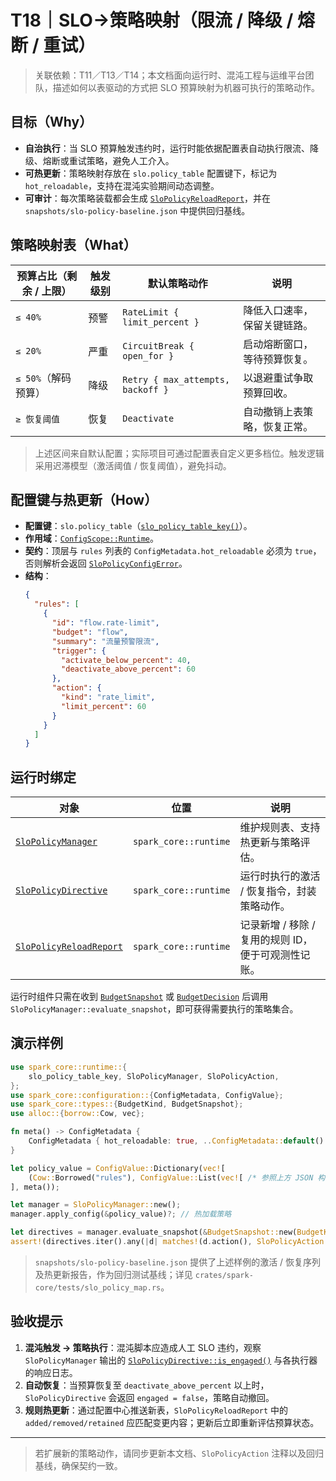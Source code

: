 # T18｜SLO→策略映射（限流 / 降级 / 熔断 / 重试）

> 关联依赖：T11／T13／T14；本文档面向运行时、混沌工程与运维平台团队，描述如何以表驱动的方式把 SLO 预算映射为机器可执行的策略动作。

## 目标（Why）

- **自治执行**：当 SLO 预算触发违约时，运行时能依据配置表自动执行限流、降级、熔断或重试策略，避免人工介入。
- **可热更新**：策略映射存放在 `slo.policy_table` 配置键下，标记为 `hot_reloadable`，支持在混沌实验期间动态调整。
- **可审计**：每次策略装载都会生成 [`SloPolicyReloadReport`](../../crates/spark-core/src/platform/runtime/slo.rs)，并在 `snapshots/slo-policy-baseline.json` 中提供回归基线。

## 策略映射表（What）

| 预算占比（剩余 / 上限） | 触发级别 | 默认策略动作 | 说明 |
| --- | --- | --- | --- |
| `≤ 40%` | 预警 | `RateLimit { limit_percent }` | 降低入口速率，保留关键链路。
| `≤ 20%` | 严重 | `CircuitBreak { open_for }` | 启动熔断窗口，等待预算恢复。
| `≤ 50%`（解码预算） | 降级 | `Retry { max_attempts, backoff }` | 以退避重试争取预算回收。
| `≥ 恢复阈值` | 恢复 | `Deactivate` | 自动撤销上表策略，恢复正常。

> 上述区间来自默认配置；实际项目可通过配置表自定义更多档位。触发逻辑采用迟滞模型（激活阈值 / 恢复阈值），避免抖动。

## 配置键与热更新（How）

- **配置键**：`slo.policy_table`（[`slo_policy_table_key()`](../../crates/spark-core/src/platform/runtime/slo.rs)）。
- **作用域**：[`ConfigScope::Runtime`](../../crates/spark-core/src/governance/configuration/key.rs)。
- **契约**：顶层与 `rules` 列表的 `ConfigMetadata.hot_reloadable` 必须为 `true`，否则解析会返回 [`SloPolicyConfigError`](../../crates/spark-core/src/platform/runtime/slo.rs)。
- **结构**：
  ```json
  {
    "rules": [
      {
        "id": "flow.rate-limit",
        "budget": "flow",
        "summary": "流量预警限流",
        "trigger": {
          "activate_below_percent": 40,
          "deactivate_above_percent": 60
        },
        "action": {
          "kind": "rate_limit",
          "limit_percent": 60
        }
      }
    ]
  }
  ```

## 运行时绑定

| 对象 | 位置 | 说明 |
| --- | --- | --- |
| [`SloPolicyManager`](../../crates/spark-core/src/platform/runtime/slo.rs) | `spark_core::runtime` | 维护规则表、支持热更新与策略评估。 |
| [`SloPolicyDirective`](../../crates/spark-core/src/platform/runtime/slo.rs) | `spark_core::runtime` | 运行时执行的激活 / 恢复指令，封装策略动作。 |
| [`SloPolicyReloadReport`](../../crates/spark-core/src/platform/runtime/slo.rs) | `spark_core::runtime` | 记录新增 / 移除 / 复用的规则 ID，便于可观测性记账。 |

运行时组件只需在收到 [`BudgetSnapshot`](../../crates/spark-core/src/kernel/contract.rs) 或 [`BudgetDecision`](../../crates/spark-core/src/kernel/contract.rs) 后调用 `SloPolicyManager::evaluate_snapshot`，即可获得需要执行的策略集合。

## 演示样例

```rust
use spark_core::runtime::{
    slo_policy_table_key, SloPolicyManager, SloPolicyAction,
};
use spark_core::configuration::{ConfigMetadata, ConfigValue};
use spark_core::types::{BudgetKind, BudgetSnapshot};
use alloc::{borrow::Cow, vec};

fn meta() -> ConfigMetadata {
    ConfigMetadata { hot_reloadable: true, ..ConfigMetadata::default() }
}

let policy_value = ConfigValue::Dictionary(vec![
    (Cow::Borrowed("rules"), ConfigValue::List(vec![ /* 参照上方 JSON 构造规则 */ ], meta())),
], meta());

let manager = SloPolicyManager::new();
manager.apply_config(&policy_value)?; // 热加载策略

let directives = manager.evaluate_snapshot(&BudgetSnapshot::new(BudgetKind::Flow, 30, 100));
assert!(directives.iter().any(|d| matches!(d.action(), SloPolicyAction::RateLimit { .. }))); // 自动限流
```

> `snapshots/slo-policy-baseline.json` 提供了上述样例的激活 / 恢复序列及热更新报告，作为回归测试基线；详见 `crates/spark-core/tests/slo_policy_map.rs`。

## 验收提示

1. **混沌触发 → 策略执行**：混沌脚本应造成人工 SLO 违约，观察 `SloPolicyManager` 输出的 [`SloPolicyDirective::is_engaged()`](../../crates/spark-core/src/platform/runtime/slo.rs) 与各执行器的响应日志。
2. **自动恢复**：当预算恢复至 `deactivate_above_percent` 以上时，`SloPolicyDirective` 会返回 `engaged = false`，策略自动撤回。
3. **规则热更新**：通过配置中心推送新表，`SloPolicyReloadReport` 中的 `added/removed/retained` 应匹配变更内容；更新后立即重新评估预算状态。

---

> 若扩展新的策略动作，请同步更新本文档、`SloPolicyAction` 注释以及回归基线，确保契约一致。
